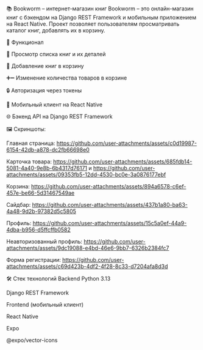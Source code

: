 📚 Bookworm – интернет-магазин книг
Bookworm – это онлайн-магазин книг с бэкендом на Django REST Framework и мобильным приложением на React Native.
Проект позволяет пользователям просматривать каталог книг, добавлять их в корзину.

🚀 Функционал

📖 Просмотр списка книг и их деталей

🛒 Добавление книг в корзину

➕➖ Изменение количества товаров в корзине

🔒 Авторизация через токены

📱 Мобильный клиент на React Native

🌐 Бэкенд API на Django REST Framework

🖼️ Скриншоты:

Главная страница: https://github.com/user-attachments/assets/c0d19987-6154-42db-a878-dc2fb66698e0

Карточка товара: https://github.com/user-attachments/assets/685fdb14-5081-4a40-9e8b-6b4317d76171 и https://github.com/user-attachments/assets/09353fb5-12dd-4530-bc0e-3a0876177ebf

Корзина: https://github.com/user-attachments/assets/894a6578-c6ef-457e-be66-5d31467549ae

Сайдбар: https://github.com/user-attachments/assets/437b1a80-ba63-4a48-9d2b-97382d5c5805

Профиль: https://github.com/user-attachments/assets/15c5a0ef-44a9-4dba-b956-d5ffcffb0582

Неавторизованный профиль: https://github.com/user-attachments/assets/9dc19088-e4bd-46e6-9bb7-6326b2384fc7

Форма регистрации: https://github.com/user-attachments/assets/c69d423b-4df2-4f28-8c33-d7204afa8d3d

🛠️ Стек технологий
Backend
Python 3.13

Django REST Framework

Frontend (мобильный клиент)

React Native

Expo

@expo/vector-icons
